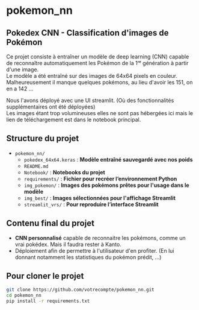 # pokemon_nn

## Pokedex CNN - Classification d'images de Pokémon
Ce projet consiste à entraîner un modèle de deep learning (CNN) capable de reconnaître automatiquement les Pokémon de la 1ʳᵉ génération à partir d'une image.  
Le modèle a été entraîné sur des images de 64x64 pixels en couleur.  
Malheureusement il manque quelques pokémons, au lieu d'avoir les 151, on en a 142 ... 

Nous l'avons déployé avec une UI streamlit. (Où des fonctionnalités supplémentaires ont été déployées)  
Les images étant trop volumineuses elles ne sont pas hébergées ici mais le lien de téléchargement est dans le notebook principal.

## Structure du projet 

- `pokemon_nn/`
  - `pokedex_64x64.keras` : **Modèle entraîné sauvegardé avec nos poids**
  - `README.md`
  - `Notebook/` : **Notebooks du projet**
  - `requirements/` : **Fichier pour recréer l’environnement Python**
  - `img_pokemon/` : **Images des pokémons prêtes pour l'usage dans le modèle**
  - `img_best/` : **Images sélectionnées pour l'affichage Streamlit**
  - `streamlit_vrs/` : **Pour reproduire l’interface Streamlit**


## Contenu final du projet

- **CNN personnalisé** capable de reconnaitre les pokémons, comme un vrai pokédex. Mais il faudra rester à Kanto. 
- Déploiement afin de permettre à l'utilisateur d'en profiter. (En lui donnant notamment les statistiques du pokémon prédit, ...) 

## Pour cloner le projet 
```bash  
git clone https://github.com/votrecompte/pokemon_nn.git  
cd pokemon_nn  
pip install -r requirements.txt  

